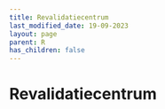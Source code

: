 ```yaml
---
title: Revalidatiecentrum
last_modified_date: 19-09-2023
layout: page
parent: R
has_children: false
---
```


Revalidatiecentrum
==================

